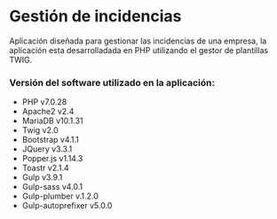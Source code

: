 # Gestión de incidencias 

Aplicación diseñada para gestionar las incidencias de una empresa, la aplicación esta desarrolladada
en PHP utilizando el gestor de plantillas TWIG.

### Versión del software utilizado en la aplicación:

- PHP v7.0.28
- Apache2 v2.4
- MariaDB v10.1.31
- Twig v2.0
- Bootstrap v4.1.1
- JQuery v3.3.1
- Popper.js v1.14.3
- Toastr v2.1.4
- Gulp v3.9.1
- Gulp-sass v4.0.1
- Gulp-plumber v.1.2.0
- Gulp-autoprefixer v5.0.0



